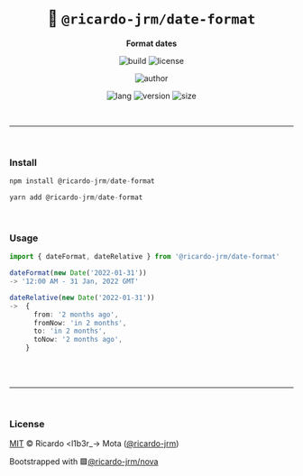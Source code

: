 <div align="center">

# 🌙 `@ricardo-jrm/date-format`

<b>Format dates</b>

![build](https://img.shields.io/github/workflow/status/ricardo-jrm/date-format/Continuous%20Integration?style=for-the-badge)
![license](https://img.shields.io/github/license/ricardo-jrm/date-format?style=for-the-badge)

![author](<https://img.shields.io/badge/Author-Ricardo%20%3Cl1b3r__--%3E%20Mota%20(%40ricardo--jrm)-orange?style=for-the-badge>)

![lang](https://img.shields.io/github/languages/top/ricardo-jrm/date-format?style=for-the-badge)
![version](https://img.shields.io/npm/v/@ricardo-jrm/date-format?style=for-the-badge)
![size](https://img.shields.io/bundlephobia/min/@ricardo-jrm/date-format?style=for-the-badge)

</div>

<br />

---

<br />

### <b>Install</b>

```ts
npm install @ricardo-jrm/date-format

yarn add @ricardo-jrm/date-format
```

<br />

### <b>Usage</b>

```ts
import { dateFormat, dateRelative } from '@ricardo-jrm/date-format'

dateFormat(new Date('2022-01-31'))
-> '12:00 AM - 31 Jan, 2022 GMT'

dateRelative(new Date('2022-01-31'))
->  {
      from: '2 months ago',
      fromNow: 'in 2 months',
      to: 'in 2 months',
      toNow: '2 months ago',
    }
```

<br />

<br />

---

<br />

### <b>License</b>

[MIT](https://github.com/ricardo-jrm/date-format/blob/main/LICENSE) © Ricardo <l1b3r\_-> Mota ([@ricardo-jrm](https://github.com/ricardo-jrm))

Bootstrapped with 🟪[@ricardo-jrm/nova](https://github.com/ricardo-jrm/nova)

<br />
